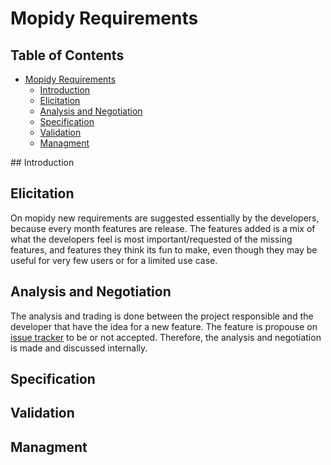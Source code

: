 # Mopidy Requirements

## Table of Contents
* [Mopidy Requirements](#mopidy-requirements)
    * [Introduction](#intro)
    * [Elicitation](#elicitation)
    * [Analysis and Negotiation](#analysis-and-negotiation)
    * [Specification](#specification)
    * [Validation](#validation)
    * [Managment](#managment)

<div id='intro'/>
## Introduction

## Elicitation

On mopidy new requirements are suggested essentially by the developers, because every month features are release. The features added is a mix of what the developers feel is most important/requested of the missing features, and features they think its fun to make, even though they may be useful for very few users or for a limited use case.

## Analysis and Negotiation

The analysis and trading is done between the project responsible and the developer that have the idea for a new feature. 
The feature is propouse on [issue tracker](https://github.com/mopidy/mopidy/issues) to be or not accepted. Therefore, the analysis and negotiation is made and discussed internally.

## Specification

## Validation

## Managment











